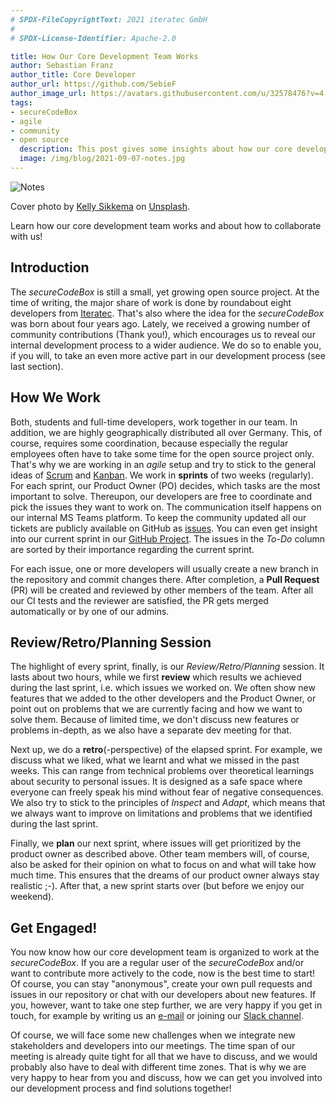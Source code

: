 ```yaml
---
# SPDX-FileCopyrightText: 2021 iteratec GmbH
#
# SPDX-License-Identifier: Apache-2.0

title: How Our Core Development Team Works
author: Sebastian Franz
author_title: Core Developer
author_url: https://github.com/SebieF
author_image_url: https://avatars.githubusercontent.com/u/32578476?v=4
tags:
- secureCodeBox
- agile
- community
- open source
  description: This post gives some insights about how our core development team is organized.
  image: /img/blog/2021-09-07-notes.jpg
---
```


![Notes](/img/blog/2021-09-07-notes.jpg)

Cover photo by [Kelly Sikkema](https://unsplash.com/@kellysikkema) on [Unsplash](https://unsplash.com/photos/-nz-GTuvyBw).

Learn how our core development team works and about how to collaborate with us! 

<!--truncate-->

## Introduction

The *secureCodeBox* is still a small, yet growing open source project. At the time of writing, 
the major share of work is done by roundabout eight developers from [Iteratec](https://iteratec.com).
That's also where the idea for the *secureCodeBox* was born about four years ago. 
Lately, we received a growing number of community contributions (Thank you!), which encourages us to reveal our
internal development process to a wider audience. We do so to enable you, if you will, to take an even more active
part in our development process (see last section).

## How We Work

Both, students and full-time developers, work together in our team. In addition, we are highly geographically
distributed all over Germany. This, of course, requires some coordination,
because especially the regular employees often have to take some time for the open source project only. 
That's why we are working in an *agile* setup and try to stick to the general ideas of 
[Scrum](https://www.scrum.org/resources/what-is-scrum) and [Kanban](https://en.wikipedia.org/wiki/Kanban_(development)).
We work in **sprints** of two weeks (regularly). For each sprint, our Product Owner (PO) decides, which tasks are the most
important to solve. Thereupon, our developers are free to coordinate and pick the issues they want to work on.
The communication itself happens on our internal MS Teams platform. To keep the community updated all our
tickets are publicly available on GitHub as [issues](https://github.com/secureCodeBox/secureCodeBox/issues). 
You can even get insight into our current sprint in our [GitHub Project](https://github.com/orgs/secureCodeBox/projects/5). 
The issues in the *To-Do* column are sorted by their importance regarding the current sprint.

For each issue, one or more developers will usually create a new branch in the repository and commit changes there.
After completion, a **Pull Request** (PR) will be created and reviewed by other members of the team. After all
our CI tests and the reviewer are satisfied, the PR gets merged automatically or by one of our admins.

## Review/Retro/Planning Session

The highlight of every sprint, finally, is our *Review/Retro/Planning* session. It lasts about two hours, while we first
**review** which results we achieved during the last sprint, i.e. which issues we worked on. We often show
new features that we added to the other developers and the Product Owner, or point out on problems that we are 
currently facing and how we want to solve them. Because of limited time, we don't discuss new features or problems
in-depth, as we also have a separate dev meeting for that.

Next up, we do a **retro**(-perspective) of the elapsed sprint. For example, we discuss what we liked, what we learnt
and what we missed in the past weeks. This can range from technical problems over theoretical learnings about security
to personal issues. It is designed as a safe space where everyone can freely speak his mind without fear of negative
consequences. We also try to stick to the principles of *Inspect* and *Adapt*, which means that we always want to 
improve on limitations and problems that we identified during the last sprint. 

Finally, we **plan** our next sprint, where issues will get prioritized by the product owner as described above.
Other team members will, of course, also be asked for their opinion on what to focus on and what will take how much time.
This ensures that the dreams of our product owner always stay realistic ;-).
After that, a new sprint starts over (but before we enjoy our weekend).

## Get Engaged!

You now know how our core development team is organized to work at the *secureCodeBox*.
If you are a regular user of the *secureCodeBox* and/or want to contribute more actively to the code, now is the best time to start!
Of course, you can stay "anonymous", create your own pull requests and issues in our repository or chat with our
developers about new features. If you, however, want to take one step further, we are very happy if you get in touch,
for example by writing us an [e-mail](securecodebox@iteratec.com) 
or joining our [Slack channel](https://join.slack.com/t/securecodebox/shared_invite/enQtNDU3MTUyOTM0NTMwLTBjOWRjNjVkNGEyMjQ0ZGMyNDdlYTQxYWQ4MzNiNGY3MDMxNThkZjJmMzY2NDRhMTk3ZWM3OWFkYmY1YzUxNTU%22).

Of course, we will face some new challenges when we integrate new stakeholders and developers into our meetings.
The time span of our meeting is already quite tight for all that we have to discuss, and we would probably also have
to deal with different time zones. 
That is why we are very happy to hear from you and discuss, how we can get you involved into our development process
and find solutions together!
